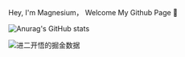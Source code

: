 
Hey, I'm Magnesium， Welcome My Github Page 🎈

![Anurag's GitHub stats](https://github-readme-stats.vercel.app/api?username=yyong008&show_icons=true&theme=transparent)

<img src="https://4sdvg7tqbv.us.aircode.run/juejin?uid=3016715636836941&hide_border=true" alt="进二开悟的掘金数据" style="zoom:100%;" align="left"/>



